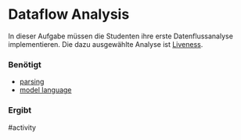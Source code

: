 # Dataflow Analysis

In dieser Aufgabe müssen die Studenten ihre erste Datenflussanalyse implementieren. Die dazu ausgewählte Analyse ist [Liveness](./concepts/liveness-de.md).

### Benötigt
- [parsing](./solutions/parsing-de.md)
- [model language](./model-language-de.md)

### Ergibt


#activity